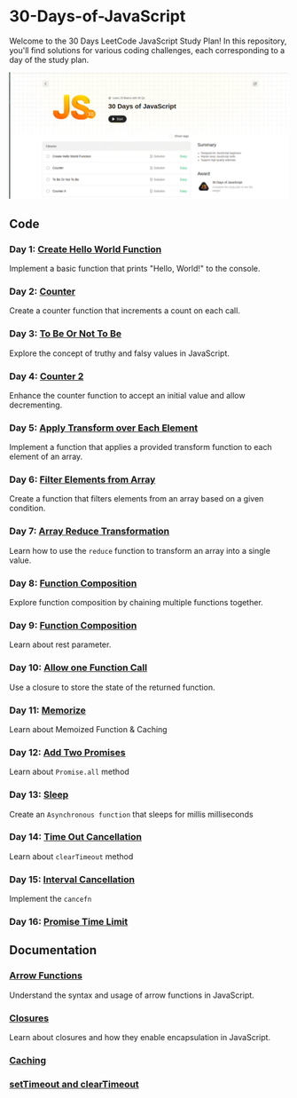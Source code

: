 # 30-Days-of-JavaScript

Welcome to the 30 Days LeetCode JavaScript Study Plan! In this repository, you'll find solutions for various coding challenges, each corresponding to a day of the study plan.

![Preview Image](./image.png)

## Code

### Day 1: [Create Hello World Function](./createhelloworld.js)
Implement a basic function that prints "Hello, World!" to the console.

### Day 2: [Counter](./counter.js)
Create a counter function that increments a count on each call.

### Day 3: [To Be Or Not To Be](./ToBeOrNotToBe.js)
Explore the concept of truthy and falsy values in JavaScript.

### Day 4: [Counter 2](./counterII.js)
Enhance the counter function to accept an initial value and allow decrementing.

### Day 5: [Apply Transform over Each Element](./ApplyTransform.js)
Implement a function that applies a provided transform function to each element of an array.

### Day 6: [Filter Elements from Array](./filterArray.js)
Create a function that filters elements from an array based on a given condition.

### Day 7: [Array Reduce Transformation](./ArrayReduce.js)
Learn how to use the `reduce` function to transform an array into a single value.

### Day 8: [Function Composition](./functionComposition.js)
Explore function composition by chaining multiple functions together.

### Day 9: [Function Composition](./returnlength.js)
Learn about rest parameter.

### Day 10: [Allow one Function Call](./AllowOneFunction.js)
Use a closure to store the state of the returned function.

### Day 11: [Memorize](./Memorize.js)
Learn about Memoized Function & Caching

### Day 12: [Add Two Promises](./AddToPromises.js)
Learn about `Promise.all` method

### Day 13: [Sleep](./sleep.js)
Create an `Asynchronous function` that sleeps for millis milliseconds

### Day 14: [Time Out Cancellation](./timeoutcancellation.js)
Learn about `clearTimeout` method

### Day 15: [Interval Cancellation](./Intervalcancellation.js)
Implement the `cancefn`

### Day 16: [Promise Time Limit](./promisetimelimit.js)




## Documentation

### [Arrow Functions](./Arrow%20Functions.txt)
Understand the syntax and usage of arrow functions in JavaScript.

### [Closures](./Closures.txt)
Learn about closures and how they enable encapsulation in JavaScript.

### [Caching](./Caching.txt)

### [setTimeout and clearTimeout](./setTimeout%20and%20ClearTimeout.txt)
